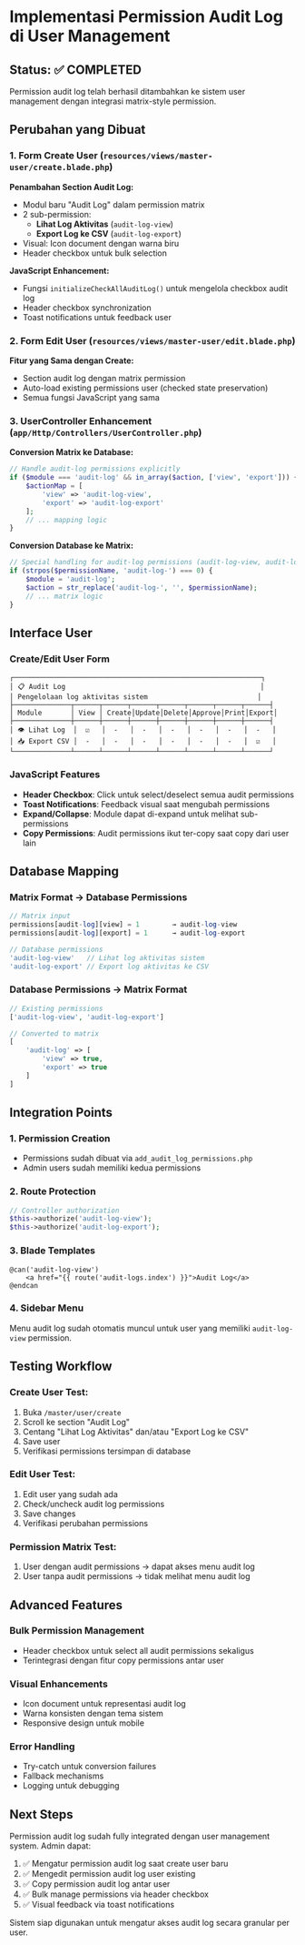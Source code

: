 # Implementasi Permission Audit Log di User Management

## Status: ✅ COMPLETED

Permission audit log telah berhasil ditambahkan ke sistem user management dengan integrasi matrix-style permission.

## Perubahan yang Dibuat

### 1. Form Create User (`resources/views/master-user/create.blade.php`)

**Penambahan Section Audit Log:**
- Modul baru "Audit Log" dalam permission matrix
- 2 sub-permission:
  - **Lihat Log Aktivitas** (`audit-log-view`) 
  - **Export Log ke CSV** (`audit-log-export`)
- Visual: Icon document dengan warna biru
- Header checkbox untuk bulk selection

**JavaScript Enhancement:**
- Fungsi `initializeCheckAllAuditLog()` untuk mengelola checkbox audit log
- Header checkbox synchronization 
- Toast notifications untuk feedback user

### 2. Form Edit User (`resources/views/master-user/edit.blade.php`)

**Fitur yang Sama dengan Create:**
- Section audit log dengan matrix permission
- Auto-load existing permissions user (checked state preservation)
- Semua fungsi JavaScript yang sama

### 3. UserController Enhancement (`app/Http/Controllers/UserController.php`)

**Conversion Matrix ke Database:**
```php
// Handle audit-log permissions explicitly
if ($module === 'audit-log' && in_array($action, ['view', 'export'])) {
    $actionMap = [
        'view' => 'audit-log-view',
        'export' => 'audit-log-export'
    ];
    // ... mapping logic
}
```

**Conversion Database ke Matrix:**
```php
// Special handling for audit-log permissions (audit-log-view, audit-log-export)
if (strpos($permissionName, 'audit-log-') === 0) {
    $module = 'audit-log';
    $action = str_replace('audit-log-', '', $permissionName);
    // ... matrix logic
}
```

## Interface User

### Create/Edit User Form
```
┌─────────────────────────────────────────────────────────────┐
│ 📋 Audit Log                                                │
│ Pengelolaan log aktivitas sistem                           │
├──────────────┬──────┬──────┬──────┬──────┬──────┬──────┬──────┤
│ Module       │ View │ Create│Update│Delete│Approve│Print│Export│
├──────────────┼──────┼──────┼──────┼──────┼──────┼──────┼──────┤
│ 👁️ Lihat Log  │  ☑️   │  -   │  -   │  -   │  -   │  -   │  -   │
│ 📥 Export CSV │  -   │  -   │  -   │  -   │  -   │  -   │  ☑️   │
└──────────────┴──────┴──────┴──────┴──────┴──────┴──────┴──────┘
```

### JavaScript Features
- **Header Checkbox**: Click untuk select/deselect semua audit permissions
- **Toast Notifications**: Feedback visual saat mengubah permissions
- **Expand/Collapse**: Module dapat di-expand untuk melihat sub-permissions
- **Copy Permissions**: Audit permissions ikut ter-copy saat copy dari user lain

## Database Mapping

### Matrix Format → Database Permissions
```php
// Matrix input
permissions[audit-log][view] = 1        → audit-log-view
permissions[audit-log][export] = 1      → audit-log-export

// Database permissions
'audit-log-view'   // Lihat log aktivitas sistem  
'audit-log-export' // Export log aktivitas ke CSV
```

### Database Permissions → Matrix Format
```php
// Existing permissions
['audit-log-view', 'audit-log-export']

// Converted to matrix
[
    'audit-log' => [
        'view' => true,
        'export' => true
    ]
]
```

## Integration Points

### 1. Permission Creation
- Permissions sudah dibuat via `add_audit_log_permissions.php`
- Admin users sudah memiliki kedua permissions

### 2. Route Protection
```php
// Controller authorization
$this->authorize('audit-log-view');
$this->authorize('audit-log-export');
```

### 3. Blade Templates
```blade
@can('audit-log-view')
    <a href="{{ route('audit-logs.index') }}">Audit Log</a>
@endcan
```

### 4. Sidebar Menu
Menu audit log sudah otomatis muncul untuk user yang memiliki `audit-log-view` permission.

## Testing Workflow

### Create User Test:
1. Buka `/master/user/create`
2. Scroll ke section "Audit Log"  
3. Centang "Lihat Log Aktivitas" dan/atau "Export Log ke CSV"
4. Save user
5. Verifikasi permissions tersimpan di database

### Edit User Test:
1. Edit user yang sudah ada
2. Check/uncheck audit log permissions
3. Save changes
4. Verifikasi perubahan permissions

### Permission Matrix Test:
1. User dengan audit permissions → dapat akses menu audit log
2. User tanpa audit permissions → tidak melihat menu audit log

## Advanced Features

### Bulk Permission Management
- Header checkbox untuk select all audit permissions sekaligus
- Terintegrasi dengan fitur copy permissions antar user

### Visual Enhancements
- Icon document untuk representasi audit log
- Warna konsisten dengan tema sistem
- Responsive design untuk mobile

### Error Handling
- Try-catch untuk conversion failures
- Fallback mechanisms
- Logging untuk debugging

## Next Steps

Permission audit log sudah fully integrated dengan user management system. Admin dapat:

1. ✅ Mengatur permission audit log saat create user baru
2. ✅ Mengedit permission audit log user existing  
3. ✅ Copy permission audit log antar user
4. ✅ Bulk manage permissions via header checkbox
5. ✅ Visual feedback via toast notifications

Sistem siap digunakan untuk mengatur akses audit log secara granular per user.
